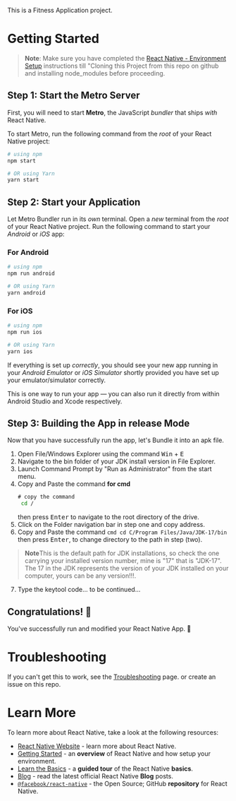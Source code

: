 This is a Fitness Application project.

# Getting Started

>**Note**: Make sure you have completed the [React Native - Environment Setup](https://reactnative.dev/docs/environment-setup) instructions till "Cloning this Project from this repo on github and installing node_modules before proceeding.

## Step 1: Start the Metro Server

First, you will need to start **Metro**, the JavaScript _bundler_ that ships _with_ React Native.

To start Metro, run the following command from the _root_ of your React Native project:

```bash
# using npm
npm start

# OR using Yarn
yarn start
```

## Step 2: Start your Application

Let Metro Bundler run in its _own_ terminal. Open a _new_ terminal from the _root_ of your React Native project. Run the following command to start your _Android_ or _iOS_ app:

### For Android

```bash
# using npm
npm run android

# OR using Yarn
yarn android
```

### For iOS

```bash
# using npm
npm run ios

# OR using Yarn
yarn ios
```

If everything is set up _correctly_, you should see your new app running in your _Android Emulator_ or _iOS Simulator_ shortly provided you have set up your emulator/simulator correctly.

This is one way to run your app — you can also run it directly from within Android Studio and Xcode respectively.

## Step 3: Building the App in release Mode

Now that you have successfully run the app, let's Bundle it into an apk file.

1. Open File/Windows Explorer using the command <kbd>Win</kbd> + <kbd>E</kbd>
2. Navigate to the bin folder of your JDK install version in File Explorer.
3. Launch Command Prompt by "Run as Administrator" from the start menu.
4. Copy and Paste the command
   **for cmd** 
   ```cmd
   # copy the command
    cd /
   ``` 
    then press <kbd>Enter</kbd> to navigate to the root directory of the drive.
5. Click on the Folder navigation bar in step one and copy address.
6.  Copy and Paste the command ```cmd cd C/Program Files/Java/JDK-17/bin``` then press <kbd>Enter</kbd>, to change directory to the path in step (two).
 >**Note**This is the default path for JDK installations, so check the one carrying your installed version number, mine is "17" that is "JDK-17". The 17 in the JDK represents the version of your JDK installed on your computer, yours can be any version!!!.
7. Type the keytool code... to be continued...

## Congratulations! :tada:

You've successfully run and modified your React Native App. :partying_face:

# Troubleshooting

If you can't get this to work, see the [Troubleshooting](https://reactnative.dev/docs/troubleshooting) page. or create an issue on this repo.

# Learn More

To learn more about React Native, take a look at the following resources:

- [React Native Website](https://reactnative.dev) - learn more about React Native.
- [Getting Started](https://reactnative.dev/docs/environment-setup) - an **overview** of React Native and how setup your environment.
- [Learn the Basics](https://reactnative.dev/docs/getting-started) - a **guided tour** of the React Native **basics**.
- [Blog](https://reactnative.dev/blog) - read the latest official React Native **Blog** posts.
- [`@facebook/react-native`](https://github.com/facebook/react-native) - the Open Source; GitHub **repository** for React Native.
